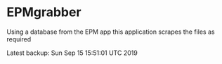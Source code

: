 # EPMgrabber
Using a database from the EPM app this application scrapes the files as required


Latest backup: Sun Sep 15 15:51:01 UTC 2019
